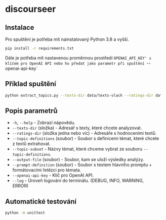 # discourseer

## Instalace
Pro spuštění je potřeba mít nainstalovaný Python 3.8 a vyšší.
```bash
pip install -r requirements.txt
```
Dále je potřeba mít nastavenou proměnnou prostředí `OPENAI_API_KEY' s klíčem pro OpenAI API nebo ho předat jako parametr při spuštění `--openai-api-key`

## Příklad spuštění
```bash
python extract_topics.py --texts-dir data/texts-vlach --ratings-dir data/texts-vlach-ratings-1ofN/ --output-file data/outputs/out_test.txt --topic-subset 9-place 8-message-trigger 6-genre 5-range --openai-api-key sk-ZmfV3vvo19y...
```

## Popis parametrů
- `-h`, `--help` - Zobrazí nápovědu.
- `--texts-dir` (složka) - Adresář s texty, které chcete analyzovat.
- `--ratings-dir` (složka jedna nebo víc) - Adresáře s hodnoceními textů.
- `--topic-definitions` (soubor) - Soubor s definicemi témat, které chcete z textů extrahovat.
- `--topic-subset` - Názvy témat, které chceme vybrat ze souboru `--topic-definitions`.
- `--output-file` (soubor) - Soubor, kam se uloží výsledky analýzy.
- `--prompt-definition` (soubor) - Soubor s textem hlavního promptu + formátovacími řetězci pro témata.
- `--openai-api-key` - Klíč pro OpenAI API.
- `--log` - Úroveň logování do terminálu. (DEBUG, INFO, WARNING, ERROR)

## Automatické testování
```bash
python -m unittest
```
